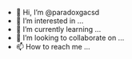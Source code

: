 - 👋 Hi, I’m @paradoxgacsd
- 👀 I’m interested in ...
- 🌱 I’m currently learning ...
- 💞️ I’m looking to collaborate on ...
- 📫 How to reach me ...

<!---
paradoxgacsd/paradoxgacsd is a ✨ special ✨ repository because its `README.md` (this file) appears on your GitHub profile.
You can click the Preview link to take a look at your changes.
--->
